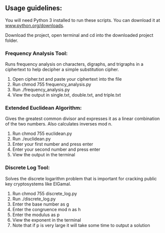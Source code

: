 ## Usage guidelines:

You will need Python 3 installed to run these scripts. You can download it at www.python.org/downloads.

Download the project, open terminal and cd into the downloaded project folder.

### Frequency Analysis Tool:

Runs frequency analysis on characters, digraphs, and trigraphs in a ciphertext to help decipher a simple substitution cipher.

1. Open cipher.txt and paste your ciphertext into the file
2. Run chmod 755 frequency_analysis.py
3. Run ./frequency_analysis.py
4. View the output in single.txt, double.txt, and triple.txt

### Extended Euclidean Algorithm:

Gives the greatest common divisor and expresses it as a linear combination of the two numbers. Also calculates inverses mod n.

1. Run chmod 755 euclidean.py
2. Run ./euclidean.py
3. Enter your first number and press enter
4. Enter your second number and press enter
5. View the output in the terminal

### Discrete Log Tool:

Solves the discrete logarithm problem that is important for cracking public key cryptosystems like ElGamal.

1. Run chmod 755 discrete_log.py
2. Run ./discrete_log.py
3. Enter the base number as g
4. Enter the congruence mod n as h
5. Enter the modulus as p
6. View the exponent in the terminal
7. Note that if p is very large it will take some time to output a solution

